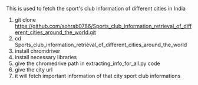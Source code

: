 This is used to fetch the sport's club information of different cities in India 

1. git clone https://github.com/sohrab0786/Sports_club_information_retrieval_of_different_cities_around_the_world.git
2. cd Sports_club_information_retrieval_of_different_cities_around_the_world
3. install chromdriver 
4. install necessary libraries 
5. give the chromedrive path in extracting_info_for_all.py code
6. give the city url 
7. it will fetch important information of that city sport club informations
